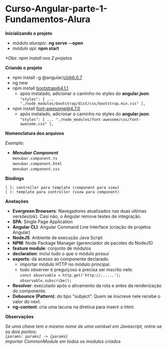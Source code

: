 # Curso-Angular-parte-1-Fundamentos-Alura

**Inicializando o projeto**

* _módulo alurapic_: **ng serve --open**
* _módulo api_: **npm start**

_*Obs: npm install nos 2 projetos_

**Criando o projeto**

* npm install -g @angular/cli@6.0.7
* ng new <nome do projeto>
* npm install bootstrap@4.1.1
  * após instalado, adicionar o caminho no styles do **angular.json**:   
  `"styles": [
              ...
              "./node_modules/bootstrap/dist/css/bootstrap.min.css"
            ],`
* npm install font-awesome@4.7.0
  * após instalado, adicionar o caminho no styles do **angular.json**:   
  `"styles": [
              ...
              "./node_modules/font-awesome/css/font-awesome.css"
            ],`
  
**Nomenclatura dos arquivos**

_Exemplo:_
- _**Menubar Component**_   
   `menubar.component.ts`   
   `menubar.component.html`   
   `menubar.component.css`   
   
**Bindings**   

    [ ]: controller para template (component para view)   
    ( ): template para controller (view para component)   

**Anotações**

* **Evergreen Browsers**: Navegadores atualizados nas duas últimas versões(ok). Casi não, o Angular remove testes de integração.
* **SPA**: Single Page Application
* **Angular CLI**: Angular Command Line Interface (criação de projetos Angular)
* **NodeJS**: Anbiente de execução Java Script
* **NPM**: Node Package Manager (gerenciador de pacotes do NodeJS)
* **feature module**: conjunto de módulos
* **declaration**: inclui tudo o que o módulo possui
* **exports**: dá acesso ao componente declarado.
  - importar módulo HTTP no módulo principal.
  - todo observer é preguiçoso e precisa ser inscrito nele:   
    `const observable = http.get('http://......');`   
    `observable.subscribe();`   
* **Resolver**: executado após o ativamento da rota e antes da renderização do componente.
* **Debounce (Pattern)**: do tipo "subject". Quem se inscreve nele recebe o valor do next.
* **ng-content**: cria uma lacuna na diretiva para inserir o html.

**Observações**

_Se uma chave tem o mesmo nome de uma variável em Javascript, retira-se os dois pontos:   
`[params: params] -> {params}`_   
_importar CommonModule em todos os modulos criados_
